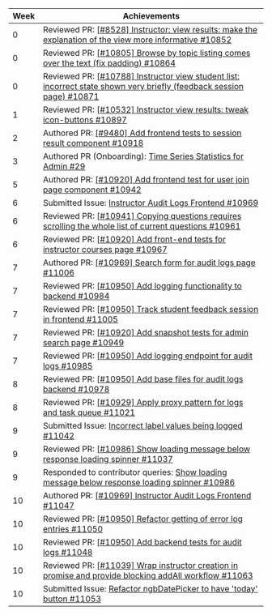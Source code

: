 Week | Achievements
---- | ------------
0 | Reviewed PR: [[#8528] Instructor: view results: make the explanation of the view more informative #10852](https://github.com/TEAMMATES/teammates/pull/10852)
0 | Reviewed PR: [[#10805] Browse by topic listing comes over the text (fix padding) #10864](https://github.com/TEAMMATES/teammates/pull/10864)
0 | Reviewed PR: [[#10788] Instructor view student list: incorrect state shown very briefly (feedback session page) #10871](https://github.com/TEAMMATES/teammates/issues/10871)
1 | Reviewed PR: [[#10532] Instructor view results: tweak icon-buttons #10897](https://github.com/TEAMMATES/teammates/pull/10897)
2 | Authored PR: [[#9480] Add frontend tests to session result component #10918](https://github.com/TEAMMATES/teammates/pull/10918)
3 | Authored PR (Onboarding): [Time Series Statistics for Admin #29](https://github.com/t-cheepeng/teammates/pull/29)
5 | Authored PR: [[#10920] Add frontend test for user join page component #10942](https://github.com/TEAMMATES/teammates/pull/10942)
6 | Submitted Issue: [Instructor Audit Logs Frontend #10969](https://github.com/TEAMMATES/teammates/issues/10969)
6 | Reviewed PR: [[#10941] Copying questions requires scrolling the whole list of current questions #10961](https://github.com/TEAMMATES/teammates/pull/10961)
6 | Reviewed PR: [[#10920] Add front-end tests for instructor courses page #10967](https://github.com/TEAMMATES/teammates/pull/10967)
7 | Authored PR: [[#10969] Search form for audit logs page #11006](https://github.com/TEAMMATES/teammates/pull/11006)
7 | Reviewed PR: [[#10950] Add logging functionality to backend #10984](https://github.com/TEAMMATES/teammates/pull/10984)
7 | Reviewed PR: [[#10950] Track student feedback session in frontend #11005](https://github.com/TEAMMATES/teammates/pull/11005)
7 | Reviewed PR: [[#10920] Add snapshot tests for admin search page #10949](https://github.com/TEAMMATES/teammates/pull/10949)
7 | Reviewed PR: [[#10950] Add logging endpoint for audit logs #10985](https://github.com/TEAMMATES/teammates/pull/10985)
8 | Reviewed PR: [[#10950] Add base files for audit logs backend #10978](https://github.com/TEAMMATES/teammates/pull/10978)
8 | Reviewed PR: [[#10929] Apply proxy pattern for logs and task queue #11021](https://github.com/TEAMMATES/teammates/pull/11021)
9 | Submitted Issue: [Incorrect label values being logged #11042](https://github.com/TEAMMATES/teammates/issues/11042)
9 | Reviewed PR: [[#10986] Show loading message below response loading spinner #11037](https://github.com/TEAMMATES/teammates/pull/11037)
9 | Responded to contributor queries: [Show loading message below response loading spinner #10986](https://github.com/TEAMMATES/teammates/issues/10986)
10 | Authored PR: [[#10969] Instructor Audit Logs Frontend #11047](https://github.com/TEAMMATES/teammates/pull/11047)
10 | Reviewed PR: [[#10950] Refactor getting of error log entries #11050](https://github.com/TEAMMATES/teammates/pull/11050)
10 | Reviewed PR: [[#10950] Add backend tests for audit logs #11048](https://github.com/TEAMMATES/teammates/pull/11048)
10 | Reviewed PR: [[#11039] Wrap instructor creation in promise and provide blocking addAll workflow #11063](https://github.com/TEAMMATES/teammates/pull/11063)
10 | Submitted Issue: [Refactor ngbDatePicker to have 'today' button #11053](https://github.com/TEAMMATES/teammates/issues/11053)
